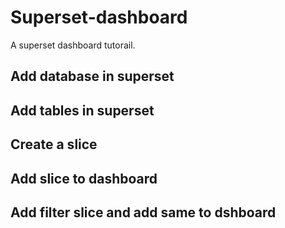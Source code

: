 # Superset-dashboard #
A superset dashboard tutorail.

## Add database in superset ##

## Add tables in superset ##

## Create a slice ##

## Add slice to dashboard ##

## Add filter slice and add same to dshboard ##
